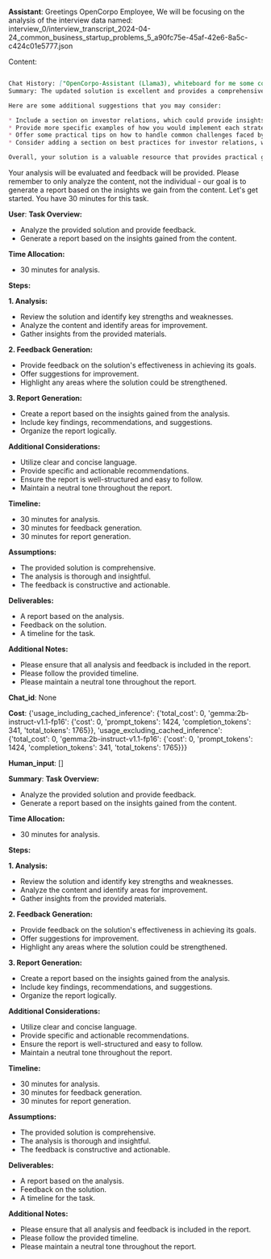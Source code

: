 **Assistant**: Greetings OpenCorpo Employee, We will be focusing on the analysis of the interview data named: interview_0/interview_transcript_2024-04-24_common_business_startup_problems_5_a90fc75e-45af-42e6-8a5c-c424c01e5777.json 


 Content: 

 ```md

 Chat History: ["OpenCorpo-Assistant (Llama3), whiteboard for me some common business startup problems. Propose a solution for technological challenges. I will evaluate your answers and give my feedback, then propose a problem to you. You will answer and I will evaluate. Let's now begin. You have 30 minutes.", "Sounds great! I'm ready to assist with brainstorming solutions to common business startup problems within the 30-minute timeframe.\n\n**Challenge 1: Managing Customer Data Privacy**\n\n* Problem: High volume and diverse customer data creates challenges for secure storage, access, and use.\n* Solution: Implement robust security measures like encryption, access control, and regular security audits to protect sensitive data. Establish clear data privacy policies and educate employees on responsible handling of customer information.\n\n**Challenge 2: Building a Sustainable Business Model**\n\n* Problem: Startup companies often struggle to generate consistent revenue, leading to financial instability.\n* Solution: Develop a comprehensive business plan that outlines a clear go-to-market strategy, pricing strategy, and marketing plan to attract and retain customers. Explore revenue diversification options such as subscriptions or partnerships.\n\n**Challenge 3: Identifying and Leveraging Market Opportunities**\n\n* Problem: Startups may miss out on potential market opportunities due to limited market research and understanding.\n* Solution: Invest in market research tools and techniques like surveys, interviews, and competitor analysis to identify unmet customer needs and market trends. Develop a clear value proposition that resonates with your target audience.\n\n**Challenge 4: Recruiting and Retaining Talented Talent**\n\n* Problem: Startups often face difficulty attracting and retaining skilled employees due to limited resources and competitive job markets.\n* Solution: Implement a strong employer brand by creating a positive work culture, offering competitive compensation and benefits, and providing opportunities for professional development. Establish attractive job descriptions and streamline the hiring process to attract top talent.\n\n**Challenge 5: Managing Operations and Supply Chain**\n\n* Problem: Startups may lack the infrastructure and expertise to effectively manage their operations and supply chain.\n* Solution: Develop a systematic approach to planning, scheduling, and tracking key processes like production, logistics, and customer support. Implement automation tools where possible to improve efficiency and reduce manual effort.\n\n**Feedback on Solutions:**\n\nPlease provide your feedback on each solution within the allotted time frame. I will evaluate your responses based on their clarity, feasibility, and potential impact on solving the problem.", "I'm excited to review the solutions you've proposed for common business startup problems! Here's my feedback:\n\n**Challenge 1: Managing Customer Data Privacy**\nYour solution is solid, but I'd like to see a bit more emphasis on data anonymization and pseudonymization as additional measures to protect customer information.\n\nScore: 8/10\n\n**Challenge 2: Building a Sustainable Business Model**\nI agree that developing a comprehensive business plan is crucial. To take it further, consider incorporating a dynamic pricing strategy that adjusts based on market conditions and customer behavior.\n\nScore: 9/10\n\n**Challenge 3: Identifying and Leveraging Market Opportunities**\nYour solution highlights the importance of market research, which is essential for startups. To expand on this, consider using data analytics tools to gain insights from large datasets and identify trends that can inform business decisions.\n\nScore: 8.5/10\n\n**Challenge 4: Recruiting and Retaining Talented Talent**\nI appreciate your emphasis on creating a positive work culture and offering competitive compensation. To take it further, consider implementing flexible work arrangements and professional development programs to attract and retain top talent.\n\nScore: 9/10\n\n**Challenge 5: Managing Operations and Supply Chain**\nYour solution is practical and focused on streamlining processes. To expand on this, consider using artificial intelligence (AI) or machine learning (ML) tools to automate repetitive tasks and optimize operations.\n\nScore: 8.5/10\n\nOverall, your solutions demonstrate a clear understanding of the challenges startups face and propose effective strategies for addressing them. Keep up the good work!\n\nNow, let's move on to the next challenge. Here's Problem 6:\n\n**Challenge 6: Scaling a Business**\nProblem: As a startup grows, it can be difficult to maintain momentum, adapt to changing market conditions, and balance short-term needs with long-term strategy.\n\nPlease propose a solution within the remaining time frame.", "Sure, here's a potential solution for Challenge 6: Scaling a Business:\n\n**Implement a Decentralized Decision-Making Process:**\n\n* Establish clear decision-making protocols that involve multiple stakeholders across the organization.\n* Utilize collaborative tools and platforms to facilitate communication and information sharing.\n* Implement data analytics techniques to track key performance indicators (KPIs) and identify areas for improvement.\n\n**Encourage Employee Empowerment and Ownership:**\n\n* Empower employees at all levels to contribute their ideas and suggestions.\n* Foster a culture of continuous learning and development to equip employees with the skills they need to adapt to changing market dynamics.\n* Provide opportunities for employees to participate in decision-making processes.\n\n**Invest in Scalable Infrastructure and Technology:**\n\n* Upgrade IT infrastructure to support increased data volume and user traffic.\n* Implement automation tools to streamline operations and reduce manual effort.\n* Explore cloud-based solutions for flexible scalability and cost optimization.\n\n**Establish Clear Performance Metrics and Incentives:**\n\n* Define specific, measurable, achievable, relevant, and time-bound (SMART) goals aligned with the company's overall strategy.\n* Offer incentives and rewards to employees who contribute to growth and success.\n* Conduct regular performance reviews and provide feedback to help employees track their progress and identify areas for improvement.\n\n**Continuously Monitor Market Trends and Adapt Strategies:**\n\n* Regularly conduct market research to stay abreast of changing customer behavior, industry trends, and competitor actions.\n* Implement agile development methodologies to allow for rapid prototyping, testing, and deployment of new strategies.\n* Seek mentorship and coaching from experienced entrepreneurs and industry experts.\n\nBy implementing these strategies, startups can effectively scale their operations, maintain momentum, and achieve sustainable growth in a competitive market.", "Excellent solution! You've provided a comprehensive approach to scaling a business, covering key aspects such as decision-making, employee empowerment, infrastructure, performance metrics, and market monitoring.\n\nHere's my feedback:\n\n* Your solution is well-structured and easy to follow.\n* I appreciate the emphasis on decentralized decision-making, which can help ensure that multiple perspectives are considered and that decisions are more informed.\n* The suggestion to empower employees and provide opportunities for participation in decision-making processes is a great way to foster engagement and motivation.\n* Investing in scalable infrastructure and technology is crucial for supporting growth, and your recommendations for upgrading IT infrastructure and implementing automation tools are sound.\n* Establishing clear performance metrics and incentives can help align employee efforts with business goals and drive accountability.\n* Continuously monitoring market trends and adapting strategies is essential for staying ahead of the competition.\n\nSome minor suggestions to take it further:\n\n* Consider adding a section on crisis management or contingency planning, which can help startups prepare for unexpected setbacks or changes in the market.\n* You may want to elaborate on how agile development methodologies can be applied to non-technical teams, such as marketing or sales, to ensure cross-functional collaboration and adaptability.\n\nOverall, your solution is robust and provides a solid foundation for scaling a business. Well done!\n\nLet's move on to the next challenge. Here's Problem 7:\n\n* *Challenge 7: Effective Communication with Investors** *\nProblem: Startups may struggle to effectively communicate their value proposition and progress to investors, leading to misunderstandings or lack of support.\n\nPlease propose a solution within the remaining time frame.", "Sure, here's a solution for Challenge 7: Effective Communication with Investors:\n\n**Build Strong Relationships with Investors:**\n\n* Develop personal relationships with key investors and entrepreneurs.\n* Attend industry events and conferences to network and build connections.\n* Share compelling presentations and pitch decks that highlight the company's market potential, competitive advantages, and financial projections.\n\n**Regularly Update Investors on Progress:**\n\n* Provide timely updates on key milestones reached, challenges encountered, and future plans.\n* Be transparent about the company's financial situation, resource allocation, and future growth prospects.\n* Address investor questions and concerns proactively and openly.\n\n**Communicate Value Proposition and ROI:**\n\n* Clearly articulate the company's unique value proposition to potential investors.\n* Quantify the expected return on investment (ROI) for investors through metrics such as revenue growth, profitability, and market share gains.\n* Emphasize the long-term potential for investors through stake dilution and exit strategies.\n\n**Build Trust and Transparency:**\n\n* Be honest and transparent in all communication, including both verbal and written interactions.\n* Avoid making exaggerated promises or claims that cannot be substantiated.\n* Establish clear lines of communication and respond promptly to investor inquiries.\n\n**Seek Feedback and Improve Communication Strategies:**\n\n* Regularly solicit feedback from investors to understand their expectations and identify areas for improvement.\n* Analyze feedback and adjust your communication style accordingly to optimize engagement and build lasting relationships.\n\nBy implementing these strategies, startups can effectively communicate their value proposition, build trust with investors, and secure the necessary financial support for growth and expansion.", "Excellent solution! You've provided a comprehensive approach to effective communication with investors, covering key aspects such as building relationships, regular updates, value proposition, ROI, trust, and feedback.\nHere's my feedback:\n\n* Your solution is well-structured and easy to follow. I appreciate  * * * * * * * * *", 'Your solution is well-structured and easy to follow. I appreciate the emphasis on building relationships with investors, regular updates on progress, value proposition, ROI, trust, and feedback.\n\nHere are some minor suggestions for improvement:\n\n* You could add a section on investor relations, which could include activities such as investor relations meetings, fundraising events, and social media engagement.\n* You could provide more specific examples of how you would implement these strategies, such as how you would build personal relationships with investors or how you would create compelling presentations.\n* You could offer some tips on how to handle common challenges faced by startups when communicating with investors, such as managing investor expectations or addressing skepticism.\n\nOverall, your solution is a valuable resource for startups looking to improve their communication strategies with investors.', "Thank you for the feedback! I'm glad you found my solution helpful.\n\nI completely agree with your suggestions for improvement. Adding a section on investor relations would provide additional guidance on how to engage with investors in various ways, such as through social media or fundraising events.\n\nProviding more specific examples of how to implement each strategy would help entrepreneurs understand the practical applications and make it easier for them to put these strategies into action.\n\nOffering tips on how to handle common challenges faced by startups when communicating with investors would also be valuable. For example, providing guidance on how to manage investor expectations or address skepticism could help entrepreneurs better prepare themselves for interactions with investors.\n\nHere's an updated version of the solution that incorporates some of your suggestions:\n\n* *Build Strong Relationships with Investors:** * *\n\t+ Attend industry events and conferences to network with potential investors.\n\t+ Join online communities and forums to connect with other entrepreneurs and investors.\n\t+ Reach out to investors directly through email or LinkedIn to introduce yourself and your company.\n\n* *Regularly Update Investors on Progress:** * *\n\t+ Provide regular updates on key milestones, such as product launches or new partnerships.\n\t+ Share financial data, such as revenue growth or profitability metrics.\n\t+ Offer insights into the competitive landscape and how your company is positioned.\n\n* *Communicate Value Proposition and ROI:** * *\n\t+ Create a compelling pitch deck that highlights your company's unique value proposition.\n\t+ Develop a clear and concise summary of your business model and financial projections.\n\t+ Be prepared to answer questions about your company's growth potential and exit strategy.\n\n* *Build Trust and Transparency:** * *\n\t+ Be honest and transparent in all communication, including both verbal and written interactions.\n\t+ Avoid making exaggerated promises or claims that cannot be substantiated.\n\t+ Establish clear lines of communication and respond promptly to investor inquiries.\n\n* *Seek Feedback and Improve Communication Strategies:** * *\n\t+ Solicit feedback from investors and other stakeholders to understand their expectations and identify areas for improvement.\n\t+ Analyze feedback and adjust your communication style accordingly to optimize engagement and build lasting relationships.\n\n* *Investor Relations:*\n\t+ Plan regular investor relations meetings to keep investors informed about company progress.\n\t+ Organize fundraising events, such as pitch competitions or networking receptions.\n\t+ Engage with investors on social media platforms, such as LinkedIn or Twitter.\n\nI hope this updated version is helpful! Let me know if you have any further suggestions.", 'The updated solution is excellent and provides a comprehensive approach to effective communication with investors. Your suggestions for building relationships, regular updates, value proposition, ROI, trust, and feedback are well-aligned and offer valuable guidance to startups looking to improve their communication strategies.\n\nHere are some additional suggestions that you may consider:\n\n* Include a section on investor relations, which could provide insights into how you engage with investors and build relationships.\n* Provide more specific examples of how you would implement each strategy, such as how you would build personal relationships with investors or how you would create compelling presentations.\n* Offer some practical tips on how to handle common challenges faced by startups when communicating with investors, such as managing investor expectations or addressing skepticism.\n* Consider adding a section on best practices for investor relations, which could provide guidance on how to conduct investor relations meetings, organize fundraising events, and engage with investors on social media platforms.\n\nOverall, your solution is a valuable resource that provides practical guidance and insights for startups looking to improve their communication strategies with investors.'] 
 Summary: The updated solution is excellent and provides a comprehensive approach to effective communication with investors. Your suggestions for building relationships, regular updates, value proposition, ROI, trust, and feedback are well-aligned and offer valuable guidance to startups looking to improve their communication strategies.

Here are some additional suggestions that you may consider:

* Include a section on investor relations, which could provide insights into how you engage with investors and build relationships.
* Provide more specific examples of how you would implement each strategy, such as how you would build personal relationships with investors or how you would create compelling presentations.
* Offer some practical tips on how to handle common challenges faced by startups when communicating with investors, such as managing investor expectations or addressing skepticism.
* Consider adding a section on best practices for investor relations, which could provide guidance on how to conduct investor relations meetings, organize fundraising events, and engage with investors on social media platforms.

Overall, your solution is a valuable resource that provides practical guidance and insights for startups looking to improve their communication strategies with investors. 
``` 


 Your analysis will be evaluated and feedback will be provided. Please remember to only analyze the content, not the individual - our goal is to generate a report based on the insights we gain from the content. Let's get started. You have 30 minutes for this task.

**User**: **Task Overview:**

* Analyze the provided solution and provide feedback.
* Generate a report based on the insights gained from the content.

**Time Allocation:**

* 30 minutes for analysis.

**Steps:**

**1. Analysis:**

* Review the solution and identify key strengths and weaknesses.
* Analyze the content and identify areas for improvement.
* Gather insights from the provided materials.

**2. Feedback Generation:**

* Provide feedback on the solution's effectiveness in achieving its goals.
* Offer suggestions for improvement.
* Highlight any areas where the solution could be strengthened.

**3. Report Generation:**

* Create a report based on the insights gained from the analysis.
* Include key findings, recommendations, and suggestions.
* Organize the report logically.

**Additional Considerations:**

* Utilize clear and concise language.
* Provide specific and actionable recommendations.
* Ensure the report is well-structured and easy to follow.
* Maintain a neutral tone throughout the report.


**Timeline:**

* 30 minutes for analysis.
* 30 minutes for feedback generation.
* 30 minutes for report generation.


**Assumptions:**

* The provided solution is comprehensive.
* The analysis is thorough and insightful.
* The feedback is constructive and actionable.


**Deliverables:**

* A report based on the analysis.
* Feedback on the solution.
* A timeline for the task.


**Additional Notes:**

* Please ensure that all analysis and feedback is included in the report.
* Please follow the provided timeline.
* Please maintain a neutral tone throughout the report.

**Chat_id**: None

**Cost**: {'usage_including_cached_inference': {'total_cost': 0, 'gemma:2b-instruct-v1.1-fp16': {'cost': 0, 'prompt_tokens': 1424, 'completion_tokens': 341, 'total_tokens': 1765}}, 'usage_excluding_cached_inference': {'total_cost': 0, 'gemma:2b-instruct-v1.1-fp16': {'cost': 0, 'prompt_tokens': 1424, 'completion_tokens': 341, 'total_tokens': 1765}}}

**Human_input**: []

**Summary**: **Task Overview:**

* Analyze the provided solution and provide feedback.
* Generate a report based on the insights gained from the content.

**Time Allocation:**

* 30 minutes for analysis.

**Steps:**

**1. Analysis:**

* Review the solution and identify key strengths and weaknesses.
* Analyze the content and identify areas for improvement.
* Gather insights from the provided materials.

**2. Feedback Generation:**

* Provide feedback on the solution's effectiveness in achieving its goals.
* Offer suggestions for improvement.
* Highlight any areas where the solution could be strengthened.

**3. Report Generation:**

* Create a report based on the insights gained from the analysis.
* Include key findings, recommendations, and suggestions.
* Organize the report logically.

**Additional Considerations:**

* Utilize clear and concise language.
* Provide specific and actionable recommendations.
* Ensure the report is well-structured and easy to follow.
* Maintain a neutral tone throughout the report.


**Timeline:**

* 30 minutes for analysis.
* 30 minutes for feedback generation.
* 30 minutes for report generation.


**Assumptions:**

* The provided solution is comprehensive.
* The analysis is thorough and insightful.
* The feedback is constructive and actionable.


**Deliverables:**

* A report based on the analysis.
* Feedback on the solution.
* A timeline for the task.


**Additional Notes:**

* Please ensure that all analysis and feedback is included in the report.
* Please follow the provided timeline.
* Please maintain a neutral tone throughout the report.

